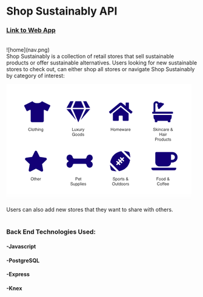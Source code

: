 # Shop Sustainably API
### [Link to Web App](https://sustainability.tessgronski.now.sh/)
<br/>
![home](nav.png)
<br/>
Shop Sustainably is a collection of retail stores that sell sustainable products or offer sustainable alternatives. Users looking for new sustainable stores to check out, can either shop all stores or navigate Shop Sustainably by category of interest: 

![categories](categories.png)

Users can also add new stores that they want to share with others. 
<br/>
<br/>
### Back End Technologies Used: 
#### -Javascript
#### -PostgreSQL
#### -Express
#### -Knex


